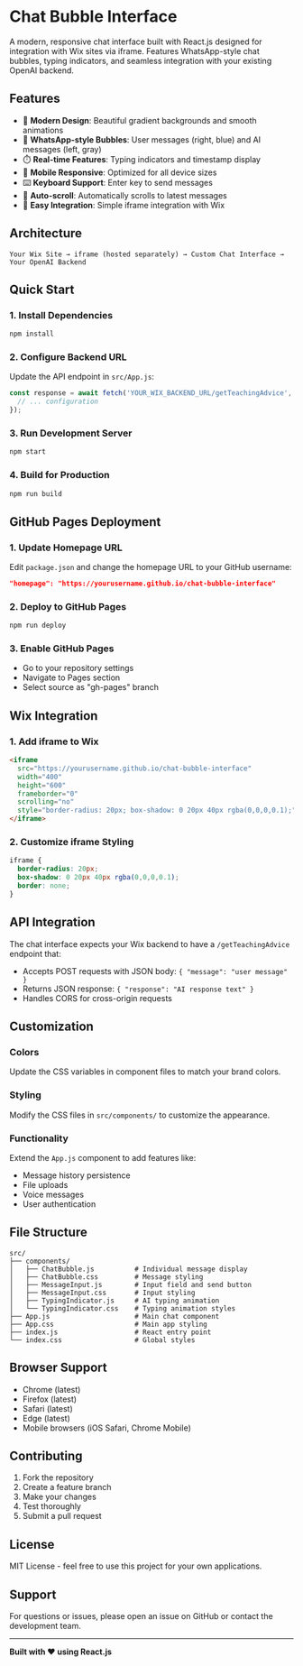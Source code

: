# Chat Bubble Interface

A modern, responsive chat interface built with React.js designed for integration with Wix sites via iframe. Features WhatsApp-style chat bubbles, typing indicators, and seamless integration with your existing OpenAI backend.

## Features

- 🎨 **Modern Design**: Beautiful gradient backgrounds and smooth animations
- 💬 **WhatsApp-style Bubbles**: User messages (right, blue) and AI messages (left, gray)
- ⏱️ **Real-time Features**: Typing indicators and timestamp display
- 📱 **Mobile Responsive**: Optimized for all device sizes
- ⌨️ **Keyboard Support**: Enter key to send messages
- 🔄 **Auto-scroll**: Automatically scrolls to latest messages
- 🚀 **Easy Integration**: Simple iframe integration with Wix

## Architecture

```
Your Wix Site → iframe (hosted separately) → Custom Chat Interface → Your OpenAI Backend
```

## Quick Start

### 1. Install Dependencies
```bash
npm install
```

### 2. Configure Backend URL
Update the API endpoint in `src/App.js`:
```javascript
const response = await fetch('YOUR_WIX_BACKEND_URL/getTeachingAdvice', {
  // ... configuration
});
```

### 3. Run Development Server
```bash
npm start
```

### 4. Build for Production
```bash
npm run build
```

## GitHub Pages Deployment

### 1. Update Homepage URL
Edit `package.json` and change the homepage URL to your GitHub username:
```json
"homepage": "https://yourusername.github.io/chat-bubble-interface"
```

### 2. Deploy to GitHub Pages
```bash
npm run deploy
```

### 3. Enable GitHub Pages
- Go to your repository settings
- Navigate to Pages section
- Select source as "gh-pages" branch

## Wix Integration

### 1. Add iframe to Wix
```html
<iframe 
  src="https://yourusername.github.io/chat-bubble-interface"
  width="400" 
  height="600"
  frameborder="0"
  scrolling="no"
  style="border-radius: 20px; box-shadow: 0 20px 40px rgba(0,0,0,0.1);">
</iframe>
```

### 2. Customize iframe Styling
```css
iframe {
  border-radius: 20px;
  box-shadow: 0 20px 40px rgba(0,0,0,0.1);
  border: none;
}
```

## API Integration

The chat interface expects your Wix backend to have a `/getTeachingAdvice` endpoint that:

- Accepts POST requests with JSON body: `{ "message": "user message" }`
- Returns JSON response: `{ "response": "AI response text" }`
- Handles CORS for cross-origin requests

## Customization

### Colors
Update the CSS variables in component files to match your brand colors.

### Styling
Modify the CSS files in `src/components/` to customize the appearance.

### Functionality
Extend the `App.js` component to add features like:
- Message history persistence
- File uploads
- Voice messages
- User authentication

## File Structure

```
src/
├── components/
│   ├── ChatBubble.js          # Individual message display
│   ├── ChatBubble.css         # Message styling
│   ├── MessageInput.js        # Input field and send button
│   ├── MessageInput.css       # Input styling
│   ├── TypingIndicator.js     # AI typing animation
│   └── TypingIndicator.css    # Typing animation styles
├── App.js                     # Main chat component
├── App.css                    # Main app styling
├── index.js                   # React entry point
└── index.css                  # Global styles
```

## Browser Support

- Chrome (latest)
- Firefox (latest)
- Safari (latest)
- Edge (latest)
- Mobile browsers (iOS Safari, Chrome Mobile)

## Contributing

1. Fork the repository
2. Create a feature branch
3. Make your changes
4. Test thoroughly
5. Submit a pull request

## License

MIT License - feel free to use this project for your own applications.

## Support

For questions or issues, please open an issue on GitHub or contact the development team.

---

**Built with ❤️ using React.js**
